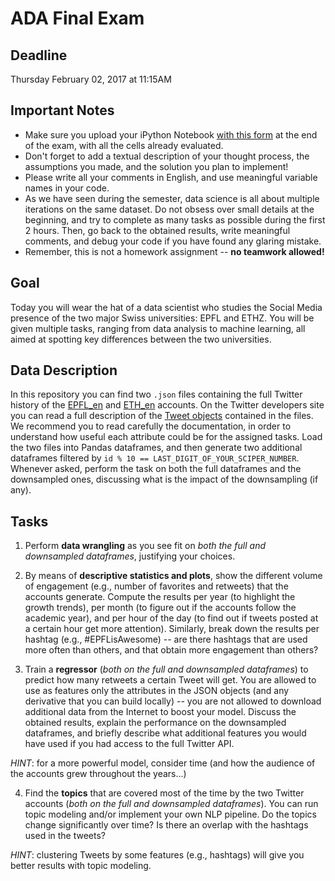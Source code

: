 # ADA Final Exam

## Deadline
Thursday February 02, 2017 at 11:15AM

## Important Notes
* Make sure you upload your iPython Notebook [with this form](NOT_A_LINK) at the end of the exam, with all the cells already evaluated.
* Don't forget to add a textual description of your thought process, the assumptions you made, and the solution
you plan to implement!
* Please write all your comments in English, and use meaningful variable names in your code.
* As we have seen during the semester, data science is all about multiple iterations on the same dataset.
Do not obsess over small details at the beginning, and try to complete as many tasks as possible during the first 2 hours. 
Then, go back to the obtained results, write meaningful comments, and debug your code if you have found any glaring mistake.
* Remember, this is not a homework assignment -- **no teamwork allowed!**

## Goal
Today you will wear the hat of a data scientist who studies the Social Media presence of the two
major Swiss universities: EPFL and ETHZ. You will be given multiple tasks, ranging from data analysis
to machine learning, all aimed at spotting key differences between the two universities.

## Data Description
In this repository you can find two `.json` files containing the full Twitter history of the 
[EPFL_en](https://twitter.com/epfl_en) and [ETH_en](https://twitter.com/eth_en) accounts.
On the Twitter developers site you can read a full description of the [Tweet objects](https://dev.twitter.com/overview/api/tweets)
contained in the files. We recommend you to read carefully the documentation, in order to understand how useful each attribute could be for the assigned tasks.
Load the two files into Pandas dataframes, and then generate two additional dataframes filtered by `id % 10 == LAST_DIGIT_OF_YOUR_SCIPER_NUMBER`.
Whenever asked, perform the task on both the full dataframes and the downsampled ones, discussing what is the impact of the downsampling (if any).

## Tasks
1. Perform **data wrangling** as you see fit on *both the full and downsampled dataframes*, justifying your choices.

2. By means of **descriptive statistics and plots**, show the different volume of engagement (e.g., number of favorites and retweets) that the accounts generate.
Compute the results per year (to highlight the growth trends), per month (to figure out if the accounts follow the academic year), and per hour of the day (to
find out if tweets posted at a certain hour get more attention). Similarly, break down the results per hashtag (e.g., #EPFLisAwesome) -- are there hashtags that
are used more often than others, and that obtain more engagement than others?

3. Train a **regressor** (*both on the full and downsampled dataframes*) to predict how many retweets a certain Tweet will get. You are allowed to use as features
only the attributes in the JSON objects (and any derivative that you can build locally) -- you are not allowed to download additional data from the Internet
to boost your model. Discuss the obtained results, explain the performance on the downsampled dataframes, and briefly describe what additional features you
would have used if you had access to the full Twitter API.

  *HINT*: for a more powerful model, consider time (and how the audience of the accounts grew throughout the years...)

4. Find the **topics** that are covered most of the time by the two Twitter accounts (*both on the full and downsampled dataframes*). You can run topic modeling and/or
implement your own NLP pipeline. Do the topics change significantly over time? Is there an overlap with the hashtags used in the tweets?

  *HINT*: clustering Tweets by some features (e.g., hashtags) will give you better results with topic modeling.
